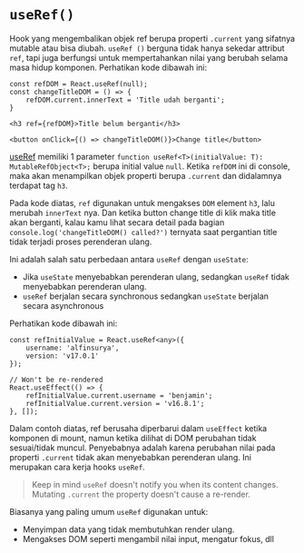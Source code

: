# `useRef()`

Hook yang mengembalikan objek ref berupa properti `.current` yang sifatnya mutable atau bisa diubah. `useRef ()` berguna tidak hanya sekedar attribut `ref`, tapi juga berfungsi untuk mempertahankan nilai yang berubah selama masa hidup komponen. Perhatikan kode dibawah ini:

```tsx
const refDOM = React.useRef(null);
const changeTitleDOM = () => {
    refDOM.current.innerText = 'Title udah berganti';
}

<h3 ref={refDOM}>Title belum berganti</h3>

<button onClick={() => changeTitleDOM()}>Change title</button>
```

[useRef](https://reactjs.org/docs/hooks-reference.html#useref) memiliki 1 parameter `function useRef<T>(initialValue: T): MutableRefObject<T>;` berupa initial value `null`. Ketika `refDOM` ini di console, maka akan menampilkan objek properti berupa `.current` dan didalamnya terdapat tag `h3`. 

Pada kode diatas, `ref` digunakan untuk mengakses `DOM` element `h3`, lalu merubah `innerText` nya. Dan ketika button change title di klik maka title akan berganti, kalau kamu lihat secara detail pada bagian `console.log('changeTitleDOM() called?')` ternyata saat pergantian title tidak terjadi proses perenderan ulang. 

Ini adalah salah satu perbedaan antara `useRef` dengan `useState`:
- Jika `useState` menyebabkan perenderan ulang, sedangkan `useRef` tidak menyebabkan perenderan ulang.
- `useRef` berjalan secara synchronous sedangkan `useState` berjalan secara asynchronous

Perhatikan kode dibawah ini:
```tsx
const refInitialValue = React.useRef<any>({
    username: 'alfinsurya',
    version: 'v17.0.1'
});

// Won't be re-rendered
React.useEffect(() => {
    refInitialValue.current.username = 'benjamin';
    refInitialValue.current.version = 'v16.8.1';
}, []);
```
Dalam contoh diatas, ref berusaha diperbarui dalam `useEffect` ketika komponen di mount, namun ketika dilihat di DOM perubahan tidak sesuai/tidak muncul. Penyebabnya adalah karena perubahan nilai pada properti `.current` tidak akan menyebabkan perenderan ulang. Ini merupakan cara kerja hooks `useRef`.
 
> Keep in mind `useRef`  doesn't notify you when its content changes. Mutating `.current` the property doesn't cause a re-render.

Biasanya yang paling umum `useRef` digunakan untuk: 
- Menyimpan data yang tidak membutuhkan render ulang.
- Mengakses DOM seperti mengambil nilai input, mengatur fokus, dll